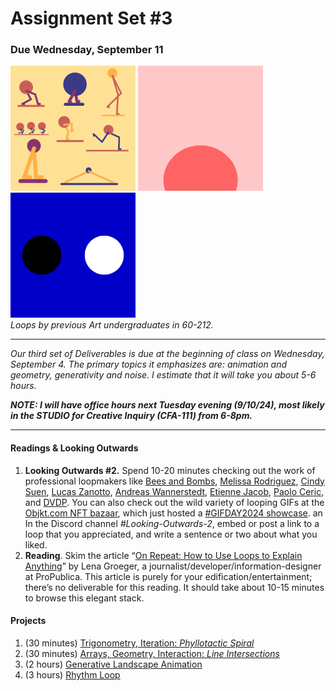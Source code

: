 # Assignment Set #3

### Due Wednesday, September 11

<img src="../../openprocessing_images/loop-dinkolas.gif" width="200" height="200"> <img src="../../openprocessing_images/loop-alyssa.gif" width="200" height="200"> <img src="../../openprocessing_images/loop-jun.gif" width="200" height="200"><br />*Loops by previous Art undergraduates in 60-212.*

---

*Our third set of Deliverables is due at the beginning of class on Wednesday, September 4. The primary topics it emphasizes are: animation and geometry, generativity and noise. I estimate that it will take you about 5-6 hours.*

***NOTE: I will have office hours next Tuesday evening (9/10/24), most likely in the STUDIO for Creative Inquiry (CFA-111) from 6-8pm.***

---

#### Readings & Looking Outwards

1. **Looking Outwards #2.** Spend 10-20 minutes checking out the work of professional loopmakers like [Bees and Bombs](https://www.instagram.com/davebeesbombs/), [Melissa Rodriguez](https://objkt.com/profile/tz1UtTasn4DTyb9rHYnLAjxSQHfkvAWtBbAQ/created), [Cindy Suen](https://cargocollective.com/cindysuen), [Lucas Zanotto](https://www.instagram.com/lucas_zanotto/?hl=en), [Andreas Wannerstedt](https://andreaswannerstedt.se/projects), [Etienne Jacob](https://bleuje.com/animationsite/), [Paolo Ceric](https://patakk.tumblr.com/), and [DVDP](https://www.instagram.com/dvdp/). You can also check out the wild variety of looping GIFs at the [Objkt.com NFT bazaar](https://objkt.com/tokens?search=GIFDAY2024), which just hosted a [#GIFDAY2024 showcase](https://objkt.com/tokens?search=GIFDAY2024). an In the Discord channel *#Looking-Outwards-2*, embed or post a link to a loop that you appreciated, and write a sentence or two about what you liked.
2. **Reading**. Skim the article “[On Repeat: How to Use Loops to Explain Anything](https://www.propublica.org/nerds/on-repeat-how-to-use-loops-to-explain-anything)” by Lena Groeger, a journalist/developer/information-designer at ProPublica. This article is purely for your edification/entertainment; there’s no deliverable for this reading. It should take about 10-15 minutes to browse this elegant stack.


#### Projects

1. (30 minutes) [Trigonometry, Iteration: *Phyllotactic Spiral*](https://openprocessing.org/class/93074/#/c/93564)
2. (30 minutes) [Arrays, Geometry, Interaction: *Line Intersections*](https://openprocessing.org/class/93074/#/c/93559)
3. (2 hours) [Generative Landscape Animation](https://openprocessing.org/class/93074/#/c/93563)
4. (3 hours) [Rhythm Loop](https://openprocessing.org/class/93074/#/c/93560)